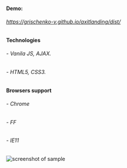 #### Demo:
###### https://grischenko-v.github.io/axitlanding/dist/
##
#### Technologies
###### - Vanila JS, AJAX.
###### - HTML5, CSS3.
##
#### Browsers support
###### - Chrome
###### - FF
###### - IE11
##
![screenshot of sample](https://grischenko-v.github.io/axitlanding/PSD/Axit-Screenshot.png)